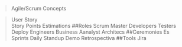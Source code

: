 >Agile/Scrum Concepts

>User Story     
    Story Points Estimations
##Roles
    Scrum Master 
    Developers
    Testers
    Deploy Engineers
    Business Aanalyst
    Architecs
##Ceremonies
    Es
    Sprints
    Daily Standup
    Demo
    Retrospectiva
##Tools
    Jira